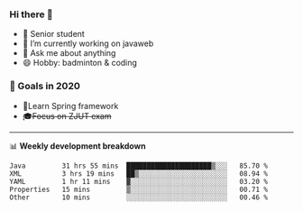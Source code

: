 

### Hi there 🐏

- 🌱 Senior student
- 🔭 I’m currently working on javaweb
- 💬 Ask me about anything
- 😄 Hobby: badminton & coding

### 🚀 Goals in 2020
+ 🍃Learn Spring framework
+ ~~🎓Focus on ZJUT exam~~
-------

📊 **Weekly development breakdown**
<!--START_SECTION:waka-->
```text
Java         31 hrs 55 mins  █████████████████████▒░░░   85.70 % 
XML          3 hrs 19 mins   ██▒░░░░░░░░░░░░░░░░░░░░░░   08.94 % 
YAML         1 hr 11 mins    ▓░░░░░░░░░░░░░░░░░░░░░░░░   03.20 % 
Properties   15 mins         ▒░░░░░░░░░░░░░░░░░░░░░░░░   00.71 % 
Other        10 mins         ░░░░░░░░░░░░░░░░░░░░░░░░░   00.46 % 
```
<!--END_SECTION:waka-->
